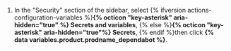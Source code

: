 1. In the "Security" section of the sidebar, select {% ifversion actions-configuration-variables %}**{% octicon "key-asterisk" aria-hidden="true" %} Secrets and variables**, {% else %}**{% octicon "key-asterisk" aria-hidden="true"%} Secrets**, {% endif %}then click **{% data variables.product.prodname_dependabot %}**.